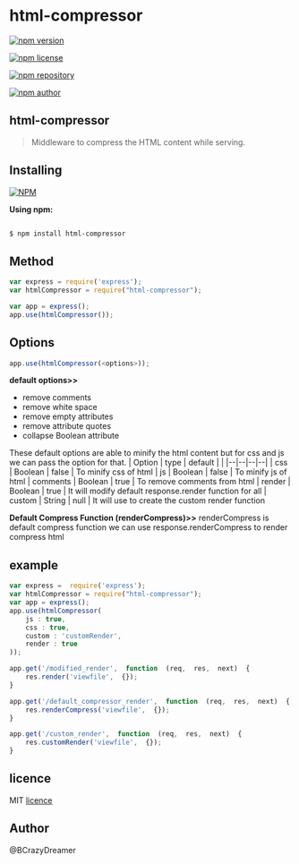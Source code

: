 
# html-compressor

  

[![npm version](https://img.shields.io/npm/v/html-compressor.svg?style=flat-square)](https://www.npmjs.org/package/html-compressor)

[![npm license](https://img.shields.io/static/v1.svg?label=License&message=MIT&color=informational)](https://github.com/nepsho/html-compressor/blob/master/LICENSE)

[![npm repository](https://img.shields.io/static/v1.svg?label=Repository&message=GitHub&color=yellow)](https://github.com/nepsho/html-compressor)

[![npm author](https://img.shields.io/static/v1.svg?label=Author&message=bcrazydreamer&color=success)](https://www.npmjs.com/~bcrazydreamer)

## html-compressor
> Middleware to compress the HTML content while serving.
  

## Installing

[![NPM](https://nodei.co/npm/html-compressor.png?mini=true)](https://www.npmjs.org/package/html-compressor)

  

**Using npm:**

```bash

$ npm install html-compressor

```
## Method
```js
var express = require('express');
var htmlCompressor = require("html-compressor");
```
```js
var app = express();
app.use(htmlCompressor());
```
## Options
```js
app.use(htmlCompressor(<options>));
```
**default options>>**
- remove comments
- remove white space
- remove empty attributes
- remove attribute quotes
- collapse Boolean attribute

These default options are able to minify the html content but for css and js we can pass the option for that.
| Option | type | default | |
|--|--|--|--|
| css | Boolean | false | To minify css of html
| js | Boolean | false | To minify js of html
| comments | Boolean | true | To remove comments from html
| render | Boolean | true | It will modify default response.render function for all
| custom | String | null | It will use to create the custom render function 

**Default Compress Function (renderCompress)>>**
renderCompress is default compress function we can use response.renderCompress to render compress html

## example
```js
var express =  require('express');
var htmlCompressor = require("html-compressor");
var app = express();
app.use(htmlCompressor(
	js : true,
	css : true,
	custom : 'customRender',
	render : true
));

app.get('/modified_render',  function  (req,  res,  next)  {
	res.render('viewfile',  {});
}

app.get('/default_compressor_render',  function  (req,  res,  next)  {
	res.renderCompress('viewfile',  {});
}

app.get('/custom_render',  function  (req,  res,  next)  {
	res.customRender('viewfile',  {});
}
```

## licence
MIT [licence](https://github.com/nepsho/html-compressor/blob/master/LICENSE)

## Author
@BCrazyDreamer